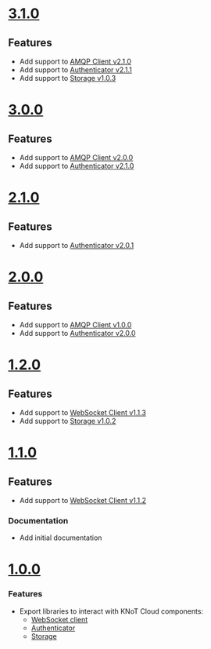 # [3.1.0](https://github.com/CESARBR/knot-cloud-sdk-js/compare/v3.0.0...v3.1.0)

## Features

- Add support to [AMQP Client v2.1.0](https://github.com/CESARBR/knot-cloud-sdk-js-amqp/releases/tag/v2.1.0)
- Add support to [Authenticator v2.1.1](https://github.com/CESARBR/knot-cloud-sdk-js-authenticator/releases/tag/v2.1.1)
- Add support to [Storage v1.0.3](https://github.com/CESARBR/knot-cloud-sdk-js-storage/releases/tag/v1.0.3)

# [3.0.0](https://github.com/CESARBR/knot-cloud-sdk-js/compare/v2.1.0...v3.0.0)

## Features

- Add support to [AMQP Client v2.0.0](https://github.com/CESARBR/knot-cloud-sdk-js-amqp/releases/tag/v2.0.0)
- Add support to [Authenticator v2.1.0](https://github.com/CESARBR/knot-cloud-sdk-js-authenticator/releases/tag/v2.1.0)

# [2.1.0](https://github.com/CESARBR/knot-cloud-sdk-js/compare/v2.0.0...v2.1.0)

## Features

- Add support to [Authenticator v2.0.1](https://github.com/CESARBR/knot-cloud-sdk-js-authenticator/releases/tag/v2.0.1)

# [2.0.0](https://github.com/CESARBR/knot-cloud-sdk-js/compare/v1.2.0...v2.0.0)

## Features

- Add support to [AMQP Client v1.0.0](https://github.com/CESARBR/knot-cloud-sdk-js-amqp/releases/tag/v1.0.0)
- Add support to [Authenticator v2.0.0](https://github.com/CESARBR/knot-cloud-sdk-js-authenticator/releases/tag/v2.0.0)

# [1.2.0](https://github.com/CESARBR/knot-cloud-sdk-js/compare/v1.1.0...v1.2.0)

## Features

- Add support to [WebSocket Client v1.1.3](https://github.com/CESARBR/knot-cloud-websocket/releases/tag/v1.1.3)
- Add support to [Storage v1.0.2](https://github.com/CESARBR/knot-cloud-sdk-js-storage/releases/tag/v1.0.2)

 # [1.1.0](https://github.com/CESARBR/knot-cloud-sdk-js/compare/v1.0.0...v1.1.0)

## Features

- Add support to [WebSocket Client v1.1.2](https://github.com/CESARBR/knot-cloud-websocket/releases/tag/v1.1.2)

### Documentation

- Add initial documentation

 # [1.0.0](https://github.com/CESARBR/knot-cloud-sdk-js/compare/2ae6553...v1.0.0)

 ### Features

- Export libraries to interact with KNoT Cloud components:
  - [WebSocket client](https://github.com/CESARBR/knot-cloud-websocket)
  - [Authenticator](https://github.com/CESARBR/knot-cloud-sdk-js-authenticator)
  - [Storage](https://github.com/CESARBR/knot-cloud-sdk-js-storage)
